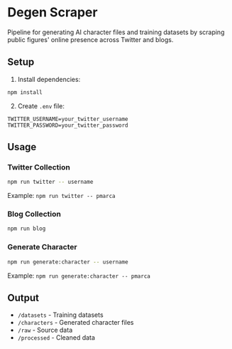 # Degen Scraper

Pipeline for generating AI character files and training datasets by scraping public figures' online presence across Twitter and blogs.

## Setup

1. Install dependencies:
```bash
npm install
```

2. Create `.env` file:
```
TWITTER_USERNAME=your_twitter_username
TWITTER_PASSWORD=your_twitter_password
```

## Usage

### Twitter Collection
```bash
npm run twitter -- username
```
Example: `npm run twitter -- pmarca`

### Blog Collection
```bash
npm run blog
```

### Generate Character
```bash
npm run generate:character -- username
```
Example: `npm run generate:character -- pmarca`

## Output

- `/datasets` - Training datasets
- `/characters` - Generated character files
- `/raw` - Source data
- `/processed` - Cleaned data
